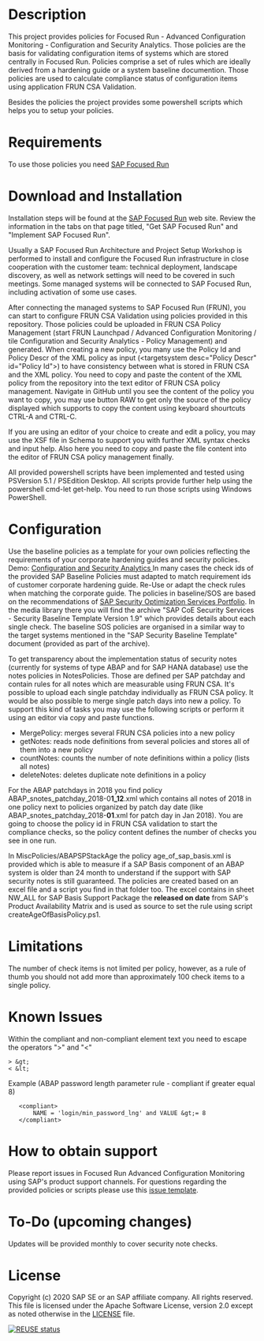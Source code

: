 # Description
This project provides policies for Focused Run - Advanced Configuration Monitoring - Configuration and Security Analytics. Those policies are the basis for validating configuration items of systems which are stored centrally in Focused Run. Policies comprise a set of rules which are ideally derived from a  hardening guide or a system baseline documention. Those policies are used to calculate compliance status of configuration items using application FRUN CSA Validation.

Besides the policies the project provides some powershell scripts which helps you to setup your policies.

# Requirements
To use those policies you need [SAP Focused Run](https://support.sap.com/en/alm/focused-solutions/focused-run.html)
# Download and Installation
Installation steps will be found at the [SAP Focused Run](https://support.sap.com/en/alm/focused-solutions/focused-run.html) web site.
Review the information in the tabs on that page titled, "Get SAP Focused Run" and "Implement SAP Focused Run". 

Usually a SAP Focused Run Architecture and Project Setup Workshop is performed to install and configure the Focused Run infrastructure in close cooperation with the customer team: technical deployment, landscape discovery, as well as network settings will need to be covered in such meetings. Some managed systems will be connected to SAP Focused Run, including activation of some use cases.

After connecting the managed systems to SAP Focused Run (FRUN), you can start to configure FRUN CSA Validation using policies provided in this repository. Those policies could be uploaded in FRUN CSA Policy Management (start FRUN Launchpad / Advanced Configuration Monitoring / tile Configuration and Security Analytics - Policy Management) and generated. When creating a new policy, you many use the Policy Id and Policy Descr of the XML policy as input (\<targetsystem desc="Policy Descr" id="Policy Id"\>) to have consistency between what is stored in FRUN CSA and the XML policy. You need to copy and paste the content of the XML policy from the repository into the text editor of FRUN CSA policy management. Navigate in GitHub until you see the content of the policy you want to copy, you may use button RAW to get only the source of the policy displayed which supports to copy the content using keyboard shourtcuts CTRL-A and CTRL-C.

If you are using an editor of your choice to create and edit a policy, you may use the XSF file in Schema to support you with further XML syntax checks and input help. Also here you need to copy and paste the file content into the editor of FRUN CSA policy management finally.
  
All provided powershell scripts have been implemented and tested using PSVersion 5.1 / PSEdition Desktop. All scripts provide further help using the powershell cmd-let get-help. You need to run those scripts using Windows PowerShell.

# Configuration
Use the baseline policies as a template for your own policies reflecting the requirements of your corporate hardening guides and security policies. Demo: [Configuration and Security Analytics ](https://sapvideoa35699dc5.hana.ondemand.com/?entry_id=1_ce0ht4id)
In many cases the check ids of the provided SAP Baseline Policies must adapted to match requirement ids of customer corporate hardening guide. Re-Use or adapt the check rules when matching the corporate guide. The policies in baseline/SOS are based on the recommendations of [SAP Security Optimization Services Portfolio](https://support.sap.com/sos). In the media library there you will find the archive "SAP CoE Security Services - Security Baseline Template Version 1.9" which provides details about each single check. The baseline SOS policies are organised in a similar way to the target systems mentioned in the "SAP Security Baseline Template" document (provided as part of the archive).

To get transparency about the implementation status of security notes (currently for systems of type ABAP and for SAP HANA database) use the notes policies in NotesPolicies. Those are defined per SAP patchday and contain rules for all notes which are measurable using FRUN CSA. It's possible to upload each single patchday individually as FRUN CSA policy. It would be also possible to merge single patch days into new a policy. To support this kind of tasks you may use the following scripts or perform it using an editor via copy and paste functions.
* MergePolicy: merges several FRUN CSA policies into a new policy
* getNotes: reads node definitions from several policies and stores all of them into a new policy
* countNotes: counts the number of note definitions within a policy (lists all notes)
* deleteNotes: deletes duplicate note definitions in a policy

For the ABAP patchdays in 2018 you find policy ABAP_snotes_patchday_2018-0**1_12**.xml which contains all notes of 2018 in one policy next to policies organized by patch day date (like ABAP_snotes_patchday_2018-**01**.xml for patch day in Jan 2018). You are going to choose the policy id in FRUN CSA validation to start the compliance checks, so the policy content defines the number of checks you see in one run.  

In MiscPolicies/ABAPSPStackAge the policy age_of_sap_basis.xml is provided which is able to measure if a SAP Basis component of an ABAP system is older than 24 month to understand if the support with SAP security notes is still guaranteed. The policies are created based on an excel file and a script you find in that folder too. The excel contains in sheet NW_ALL for SAP Basis Support Package the **released on date** from SAP's Product Availability Matrix and is used as source to set the rule using script createAgeOfBasisPolicy.ps1.

# Limitations
The number of check items is not limited per policy, however, as a rule of thumb you should not add more than approximately 100 check items to a single policy.
# Known Issues
Within the compliant and non-compliant element text you need to escape the operators ">" and "<" 
```
> &gt;
< &lt;
```
Example (ABAP password length parameter rule - compliant if greater equal 8)
```
   <compliant>
       NAME = 'login/min_password_lng' and VALUE &gt;= 8
   </compliant>
```
# How to obtain support
Please report issues in Focused Run Advanced Configuration Monitoring using SAP's product support channels.
For questions regarding the provided policies or scripts please use this [issue template](https://github.com/SAP/frun-csa-policies-best-practices/issues).

# To-Do (upcoming changes)
Updates will be provided monthly to cover security note checks.

# License
Copyright (c) 2020 SAP SE or an SAP affiliate company. All rights reserved. This file is licensed under the Apache Software License, version 2.0 except as noted otherwise in the [LICENSE](LICENSES/Apache-2.0.txt) file.

[![REUSE status](https://api.reuse.software/badge/github.com/SAP-samples/frun-csa-policies-best-practices)](https://api.reuse.software/info/github.com/SAP-samples/frun-csa-policies-best-practices)